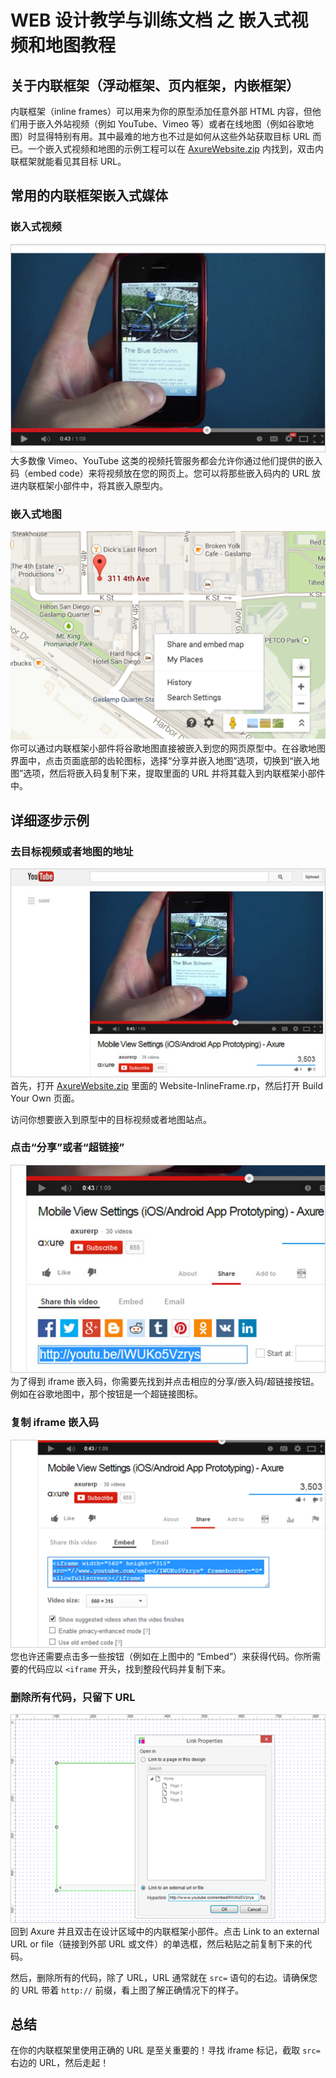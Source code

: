 # WEB 设计教学与训练文档 之 嵌入式视频和地图教程

## 关于内联框架（浮动框架、页内框架，内嵌框架）
内联框架（inline frames）可以用来为你的原型添加任意外部 HTML 内容，但他们用于嵌入外站视频（例如 YouTube、Vimeo 等）或者在线地图（例如谷歌地图）时显得特别有用。其中最难的地方也不过是如何从这些外站获取目标 URL 而已。一个嵌入式视频和地图的示例工程可以在 [AxureWebsite.zip](downloads/AxureWebsite.zip) 内找到，双击内联框架就能看见其目标 URL。

## 常用的内联框架嵌入式媒体

### 嵌入式视频
![](images/web-design-tutorials-embed-video-and-maps-1.png)
大多数像 Vimeo、YouTube 这类的视频托管服务都会允许你通过他们提供的嵌入码（embed code）来将视频放在您的网页上。您可以将那些嵌入码内的 URL 放进内联框架小部件中，将其嵌入原型内。

### 嵌入式地图
![](images/web-design-tutorials-embed-video-and-maps-2.png)
你可以通过内联框架小部件将谷歌地图直接被嵌入到您的网页原型中。在谷歌地图界面中，点击页面底部的齿轮图标，选择“分享并嵌入地图”选项，切换到“嵌入地图”选项，然后将嵌入码复制下来，提取里面的 URL 并将其载入到内联框架小部件中。

## 详细逐步示例

### 去目标视频或者地图的地址
![](images/web-design-tutorials-embed-video-and-maps-3.png)
首先，打开 [AxureWebsite.zip](downloads/AxureWebsite.zip) 里面的 Website-InlineFrame.rp，然后打开 Build Your Own 页面。

访问你想要嵌入到原型中的目标视频或者地图站点。

### 点击“分享”或者“超链接”
![](images/web-design-tutorials-embed-video-and-maps-4.png)
为了得到 iframe 嵌入码，你需要先找到并点击相应的分享/嵌入码/超链接按钮。例如在谷歌地图中，那个按钮是一个超链接图标。

### 复制 iframe 嵌入码
![](images/web-design-tutorials-embed-video-and-maps-5.png)
您也许还需要点击多一些按钮（例如在上图中的 “Embed”）来获得代码。你所需要的代码应以 `<iframe` 开头，找到整段代码并复制下来。

### 删除所有代码，只留下 URL
![](images/web-design-tutorials-embed-video-and-maps-6.png)
回到 Axure 并且双击在设计区域中的内联框架小部件。点击 Link to an external URL or file（链接到外部 URL 或文件）的单选框，然后粘贴之前复制下来的代码。

然后，删除所有的代码，除了 URL，URL 通常就在 `src=` 语句的右边。请确保您的 URL 带着 `http://` 前缀，看上图了解正确情况下的样子。

## 总结
在你的内联框架里使用正确的 URL 是至关重要的！寻找 iframe 标记，截取 `src=` 右边的 URL，然后走起！